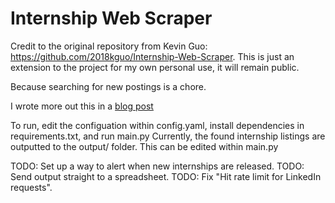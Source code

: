 # Internship Web Scraper
Credit to the original repository from Kevin Guo: https://github.com/2018kguo/Internship-Web-Scraper.
This is just an extension to the project for my own personal use, it will remain public.

Because searching for new postings is a chore.

I wrote more out this in a [blog post](https://2018kguo.medium.com/a-web-scraper-for-internships-880861a05f58) 

To run, edit the configuation within config.yaml, install dependencies in requirements.txt, and run main.py
Currently, the found internship listings are outputted to the output/ folder. This can be edited within main.py

TODO: Set up a way to alert when new internships are released.
TODO: Send output straight to a spreadsheet.
TODO: Fix "Hit rate limit for LinkedIn requests".
